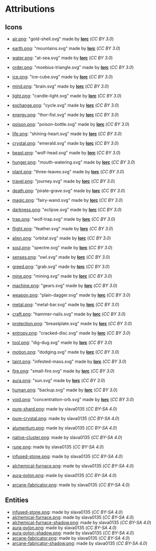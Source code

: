 Attributions
============

Icons
-----

- [air.png](icons/air.png): "gold-shell.svg" made by [__lorc__](http://lorcblog.blogspot.com) (*CC BY 3.0*)
- [earth.png](icons/earth.png): "mountains.svg" made by [__lorc__](http://lorcblog.blogspot.com) (*CC BY 3.0*)
- [water.png](icons/water.png): "at-sea.svg" made by [__lorc__](http://lorcblog.blogspot.com) (*CC BY 3.0*)
- [order.png](icons/order.png): "moebius-triangle.svg" made by [__lorc__](http://lorcblog.blogspot.com) (*CC BY 3.0*)
- [ice.png](icons/ice.png): "ice-cube.svg" made by [__lorc__](http://lorcblog.blogspot.com) (*CC BY 3.0*)
- [mind.png](icons/mind.png): "brain.svg" made by [__lorc__](http://lorcblog.blogspot.com) (*CC BY 3.0*)
- [light.png](icons/light.png): "candle-light.svg" made by [__lorc__](http://lorcblog.blogspot.com) (*CC BY 3.0*)
- [exchange.png](icons/exchange.png): "cycle.svg" made by [__lorc__](http://lorcblog.blogspot.com) (*CC BY 3.0*)
- [energy.png](icons/energy.png): "thor-fist.svg" made by [__lorc__](http://lorcblog.blogspot.com) (*CC BY 3.0*)
- [poison.png](icons/poison.png): "poison-bottle.svg" made by [__lorc__](http://lorcblog.blogspot.com) (*CC BY 3.0*)
- [life.png](icons/life.png): "shining-heart.svg" made by [__lorc__](http://lorcblog.blogspot.com) (*CC BY 3.0*)
- [crystal.png](icons/crystal.png): "emerald.svg" made by [__lorc__](http://lorcblog.blogspot.com) (*CC BY 3.0*)
- [beast.png](icons/beast.png): "wolf-head.svg" made by [__lorc__](http://lorcblog.blogspot.com) (*CC BY 3.0*)
- [hunger.png](icons/hunger.png): "mouth-watering.svg" made by [__lorc__](http://lorcblog.blogspot.com) (*CC BY 3.0*)
- [plant.png](icons/plant.png): "three-leaves.svg" made by [__lorc__](http://lorcblog.blogspot.com) (*CC BY 3.0*)
- [travel.png](icons/travel.png): "journey.svg" made by [__lorc__](http://lorcblog.blogspot.com) (*CC BY 3.0*)
- [death.png](icons/death.png): "pirate-grave.svg" made by [__lorc__](http://lorcblog.blogspot.com) (*CC BY 3.0*)
- [magic.png](icons/magic.png): "fairy-wand.svg" made by [__lorc__](http://lorcblog.blogspot.com) (*CC BY 3.0*)
- [darkness.png](icons/darkness.png): "eclipse.svg" made by [__lorc__](http://lorcblog.blogspot.com) (*CC BY 3.0*)
- [trap.png](icons/trap.png): "wolf-trap.svg" made by [__lorc__](http://lorcblog.blogspot.com) (*CC BY 3.0*)
- [flight.png](icons/flight.png): "feather.svg" made by [__lorc__](http://lorcblog.blogspot.com) (*CC BY 3.0*)
- [alien.png](icons/alien.png): "orbital.svg" made by [__lorc__](http://lorcblog.blogspot.com) (*CC BY 3.0*)
- [soul.png](icons/soul.png): "spectre.svg" made by [__lorc__](http://lorcblog.blogspot.com) (*CC BY 3.0*)
- [senses.png](icons/senses.png): "owl.svg" made by [__lorc__](http://lorcblog.blogspot.com) (*CC BY 3.0*)
- [greed.png](icons/greed.png): "grab.svg" made by [__lorc__](http://lorcblog.blogspot.com) (*CC BY 3.0*)
- [mine.png](icons/mine.png): "mining.svg" made by [__lorc__](http://lorcblog.blogspot.com) (*CC BY 3.0*)
- [machine.png](icons/machine.png): "gears.svg" made by [__lorc__](http://lorcblog.blogspot.com) (*CC BY 3.0*)
- [weapon.png](icons/weapon.png): "plain-dagger.svg" made by [__lorc__](http://lorcblog.blogspot.com) (*CC BY 3.0*)
- [metal.png](icons/metal.png): "metal-bar.svg" made by [__lorc__](http://lorcblog.blogspot.com) (*CC BY 3.0*)
- [craft.png](icons/craft.png): "hammer-nails.svg" made by [__lorc__](http://lorcblog.blogspot.com) (*CC BY 3.0*)
- [protection.png](icons/protection.png): "breastplate.svg" made by [__lorc__](http://lorcblog.blogspot.com) (*CC BY 3.0*)
- [entropy.png](icons/entropy.png): "cracked-disc.svg" made by [__lorc__](http://lorcblog.blogspot.com) (*CC BY 3.0*)
- [tool.png](icons/tool.png): "dig-dug.svg" made by [__lorc__](http://lorcblog.blogspot.com) (*CC BY 3.0*)
- [motion.png](icons/motion.png): "dodging.svg" made by [__lorc__](http://lorcblog.blogspot.com) (*CC BY 3.0*)
- [taint.png](icons/taint.png): "infested-mass.svg" made by [__lorc__](http://lorcblog.blogspot.com) (*CC BY 3.0*)
- [fire.png](icons/fire.png): "small-fire.svg" made by [__lorc__](http://lorcblog.blogspot.com) (*CC BY 3.0*)
- [aura.png](icons/aura.png): "sun.svg" made by [__lorc__](http://lorcblog.blogspot.com) (*CC BY 3.0*)
- [human.png](icons/human.png): "backup.svg" made by [__lorc__](http://lorcblog.blogspot.com) (*CC BY 3.0*)
- [void.png](icons/void.png): "concentration-orb.svg" made by [__lorc__](http://lorcblog.blogspot.com) (*CC BY 3.0*)

- [pure-shard.png](icons/pure-shard.png): made by slava0135 (*CC BY-SA 4.0*)
- [pure-crystal.png](icons/pure-crystal.png): made by slava0135 (*CC BY-SA 4.0*)
- [alumentum.png](icons/alumentum.png): made by slava0135 (*CC BY-SA 4.0*)
- [native-cluster.png](icons/native-cluster.png): made by slava0135 (*CC BY-SA 4.0*)
- [rune.png](icons/rune.png): made by slava0135 (*CC BY-SA 4.0*)
- [infused-stone.png](icons/infused-stone.png): made by slava0135 (*CC BY-SA 4.0*)
- [alchemical-furnace.png](icons/alchemical-furnace.png): made by slava0135 (*CC BY-SA 4.0*)
- [aura-pylon.png](icons/aura-pylon.png): made by slava0135 (*CC BY-SA 4.0*)
- [arcane-fabricator.png](icons/arcane-fabricator.png): made by slava0135 (*CC BY-SA 4.0*)

Entities
--------

- [infused-stone.png](entities/infused-stone.png): made by slava0135 (*CC BY-SA 4.0*)
- [alchemical-furnace.png](entities/alchemical-furnace.png): made by slava0135 (*CC BY-SA 4.0*)
- [alchemical-furnace-shadow.png](entities/alchemical-furnace-shadow.png): made by slava0135 (*CC BY-SA 4.0*)
- [aura-pylon.png](entities/aura-pylon.png): made by slava0135 (*CC BY-SA 4.0*)
- [aura-pylon-shadow.png](entities/aura-pylon-shadow.png): made by slava0135 (*CC BY-SA 4.0*)
- [arcane-fabricator.png](entities/arcane-fabricator.png): made by slava0135 (*CC BY-SA 4.0*)
- [arcane-fabricator-shadow.png](entities/arcane-fabricator-shadow.png): made by slava0135 (*CC BY-SA 4.0*)

